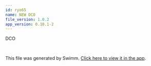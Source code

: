 ```yaml
---
id: ryo65
name: NEW DCO
file_version: 1.0.2
app_version: 0.10.1-2
---
```


DCO

<br/>

This file was generated by Swimm. [Click here to view it in the app](http://localhost:5001/repos/ls4DA2fLasmQuEbT4ipw/docs/ryo65).